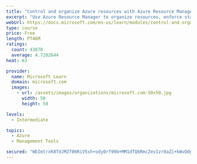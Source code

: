```yaml
---
title: "Control and organize Azure resources with Azure Resource Manager"
excerpt: "Use Azure Resource Manager to organize resources, enforce standards, and protect critical assets from deletion."
webUrl: https://docs.microsoft.com/en-us/learn/modules/control-and-organize-with-azure-resource-manager/
type: course
price: Free
length: PT46M
ratings:
  count: 43870
  average: 4.7202644
heat: 63

provider:
  name: Microsoft Learn
  domain: microsoft.com
  images:
    - url: /assets/images/organizations/microsoft.com-50x50.jpg
      width: 50
      height: 50

levels:
  - Intermediate

topics:
  - Azure
  - Management Tools

secured: "WbImtrxK8TdJMZf06RiV5sh+ody0rf99b+MM1dTQ6RmcZev1zr0aZi+kWvDOgfmusfeVaLDAGwgEaDzApM1o2oeuJuyA8AQ71+meWP9eME29dTXUenOr9Rk9K09wrbKU6D1Un4sJ0cGfO6jI6O7Bh2EGxZvsrHY7DJvXSUhyssA0QUugs6Kawx+UwnEcNLXajw4WDau5nYEOy9ASffkKTK0Z0dUNvDPBor2+i76+cnduEs7Pk/PPVvtm10D2vFM0TPFIrtJbaEqsE3uy7OsCslAJxYd2g/ggXgqTx+Z5fSh8h2w7tnHUH0aUQ4bpmsgwn9eRRWQbVyrdNEmMtMbfjtP2+iOtLN7m+i1Y2d4wOpaQa4S+JQOQOQ/yssc8USfX1y43QrAvO3GFw/NljfQE5+6GYNulpt5Sms8WkSkhYfdriBouRt4oXNny7oSCq+wZ;j21tOFP7sNhMAtdfqL8vwg=="
---
```



